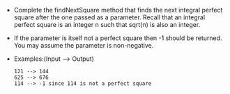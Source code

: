 - Complete the findNextSquare method that finds the next integral perfect square after the one passed as a parameter. Recall that an integral perfect square is an integer n such that sqrt(n) is also an integer.

- If the parameter is itself not a perfect square then -1 should be returned. You may assume the parameter is non-negative.

- Examples:(Input --> Output)

      121 --> 144
      625 --> 676
      114 --> -1 since 114 is not a perfect square
